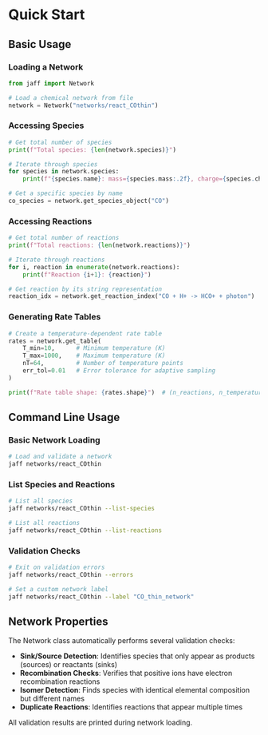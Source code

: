 # Quick Start

## Basic Usage

### Loading a Network

```python
from jaff import Network

# Load a chemical network from file
network = Network("networks/react_COthin")
```

### Accessing Species

```python
# Get total number of species
print(f"Total species: {len(network.species)}")

# Iterate through species
for species in network.species:
    print(f"{species.name}: mass={species.mass:.2f}, charge={species.charge:+d}")

# Get a specific species by name
co_species = network.get_species_object("CO") 
```

### Accessing Reactions

```python
# Get total number of reactions
print(f"Total reactions: {len(network.reactions)}")

# Iterate through reactions
for i, reaction in enumerate(network.reactions):
    print(f"Reaction {i+1}: {reaction}")

# Get reaction by its string representation
reaction_idx = network.get_reaction_index("CO + H+ -> HCO+ + photon")
```

### Generating Rate Tables

```python
# Create a temperature-dependent rate table
rates = network.get_table(
    T_min=10,      # Minimum temperature (K)
    T_max=1000,    # Maximum temperature (K) 
    nT=64,         # Number of temperature points
    err_tol=0.01   # Error tolerance for adaptive sampling
)

print(f"Rate table shape: {rates.shape}")  # (n_reactions, n_temperatures)
```

## Command Line Usage

### Basic Network Loading

```bash
# Load and validate a network
jaff networks/react_COthin
```

### List Species and Reactions

```bash
# List all species
jaff networks/react_COthin --list-species

# List all reactions  
jaff networks/react_COthin --list-reactions
```

### Validation Checks

```bash
# Exit on validation errors
jaff networks/react_COthin --errors

# Set a custom network label
jaff networks/react_COthin --label "CO_thin_network"
```

## Network Properties

The Network class automatically performs several validation checks:

- **Sink/Source Detection**: Identifies species that only appear as products (sources) or reactants (sinks)
- **Recombination Checks**: Verifies that positive ions have electron recombination reactions
- **Isomer Detection**: Finds species with identical elemental composition but different names
- **Duplicate Reactions**: Identifies reactions that appear multiple times

All validation results are printed during network loading.